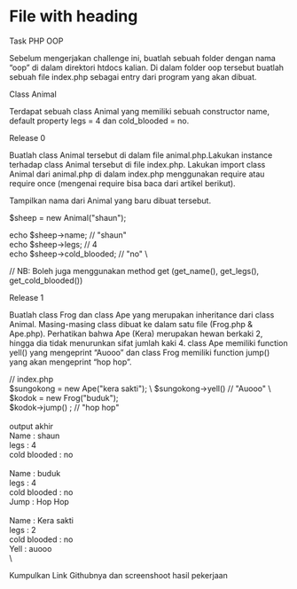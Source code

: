 # File with heading

Task PHP OOP

Sebelum mengerjakan challenge ini, buatlah sebuah folder dengan nama “oop” di dalam direktori htdocs kalian. Di dalam folder oop tersebut buatlah sebuah file index.php sebagai entry dari program yang akan dibuat.

Class Animal

Terdapat sebuah class Animal yang memiliki sebuah constructor name, default property legs = 4 dan cold_blooded = no.

Release 0

Buatlah class Animal tersebut di dalam file animal.php.Lakukan instance terhadap class Animal tersebut di file index.php. Lakukan import class Animal dari animal.php di dalam index.php menggunakan require atau require once (mengenai require bisa baca dari artikel berikut).

Tampilkan nama dari Animal yang baru dibuat tersebut.

$sheep = new Animal("shaun");

echo $sheep->name; // "shaun" \
echo $sheep->legs; // 4 \
echo $sheep->cold_blooded; // "no" \

// NB: Boleh juga menggunakan method get (get_name(), get_legs(), get_cold_blooded())

Release 1

Buatlah class Frog dan class Ape yang merupakan inheritance dari class Animal. Masing-masing class dibuat ke dalam satu file (Frog.php & Ape.php). Perhatikan bahwa Ape (Kera) merupakan hewan berkaki 2, hingga dia tidak menurunkan sifat jumlah kaki 4. class Ape memiliki function yell() yang mengeprint “Auooo” dan class Frog memiliki function jump() yang akan mengeprint “hop hop”.

// index.php\
$sungokong = new Ape("kera sakti"); \\
$sungokong->yell() // "Auooo" \\
\
$kodok = new Frog("buduk");\
$kodok->jump() ; // "hop hop"\
\
output akhir\
Name : shaun\
legs : 4\
cold blooded : no\
\
Name : buduk\
legs : 4\
cold blooded : no\
Jump : Hop Hop\
\
Name : Kera sakti\
legs : 2\
cold blooded : no\
Yell : auooo\
\

Kumpulkan Link Githubnya dan screenshoot hasil pekerjaan